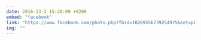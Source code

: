 ```yaml
---
date: 2016-23-3 15:20:09 +0200
embed: "facebook"
link: "https://www.facebook.com/photo.php?fbid=10209556739254975&set=pb.1222205615.-2207520000.1464873028.&type=3&theater"
img: ""
---
```

